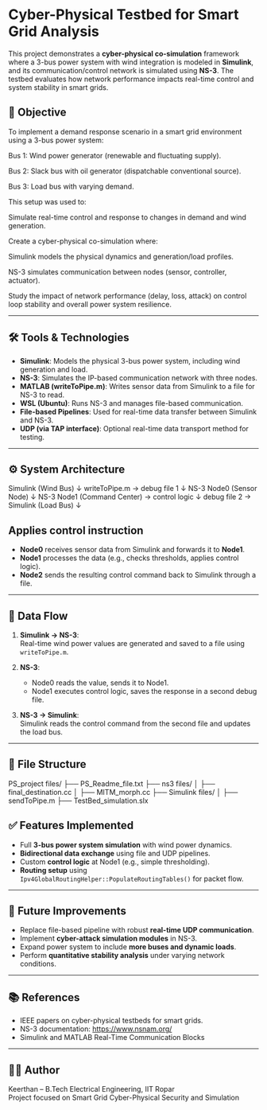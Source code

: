 # Cyber-Physical Testbed for Smart Grid Analysis

This project demonstrates a **cyber-physical co-simulation** framework where a 3-bus power system with wind integration is modeled in **Simulink**, and its communication/control network is simulated using **NS-3**. The testbed evaluates how network performance impacts real-time control and system stability in smart grids.

## 🧠 Objective

To implement a demand response scenario in a smart grid environment using a 3-bus power system:

Bus 1: Wind power generator (renewable and fluctuating supply).

Bus 2: Slack bus with oil generator (dispatchable conventional source).

Bus 3: Load bus with varying demand.

This setup was used to:

Simulate real-time control and response to changes in demand and wind generation.

Create a cyber-physical co-simulation where:

Simulink models the physical dynamics and generation/load profiles.

NS-3 simulates communication between nodes (sensor, controller, actuator).

Study the impact of network performance (delay, loss, attack) on control loop stability and overall power system resilience.

---

## 🛠️ Tools & Technologies

- **Simulink**: Models the physical 3-bus power system, including wind generation and load.
- **NS-3**: Simulates the IP-based communication network with three nodes.
- **MATLAB (writeToPipe.m)**: Writes sensor data from Simulink to a file for NS-3 to read.
- **WSL (Ubuntu)**: Runs NS-3 and manages file-based communication.
- **File-based Pipelines**: Used for real-time data transfer between Simulink and NS-3.
- **UDP (via TAP interface)**: Optional real-time data transport method for testing.

---

## ⚙️ System Architecture

Simulink (Wind Bus)
↓
writeToPipe.m → debug file 1
↓
NS-3 Node0 (Sensor Node)
↓
NS-3 Node1 (Command Center) → control logic
↓
debug file 2 → Simulink (Load Bus)
↓



## Applies control instruction
- **Node0** receives sensor data from Simulink and forwards it to **Node1**.
- **Node1** processes the data (e.g., checks thresholds, applies control logic).
- **Node2** sends the resulting control command back to Simulink through a file.

---

## 🔄 Data Flow

1. **Simulink → NS-3**:  
   Real-time wind power values are generated and saved to a file using `writeToPipe.m`.

2. **NS-3**:  
   - Node0 reads the value, sends it to Node1.
   - Node1 executes control logic, saves the response in a second debug file.

3. **NS-3 → Simulink**:  
   Simulink reads the control command from the second file and updates the load bus.

---

## 📁 File Structure

PS_project files/
├── PS_Readme_file.txt
├── ns3 files/
│   ├── final_destination.cc
│   ├── MITM_morph.cc
├── Simulink files/
│   ├── sendToPipe.m
├── TestBed_simulation.slx


## ✅ Features Implemented

- Full **3-bus power system simulation** with wind power dynamics.
- **Bidirectional data exchange** using file and UDP pipelines.
- Custom **control logic** at Node1 (e.g., simple thresholding).
- **Routing setup** using `Ipv4GlobalRoutingHelper::PopulateRoutingTables()` for packet flow.

---

## 🧪 Future Improvements

- Replace file-based pipeline with robust **real-time UDP communication**.
- Implement **cyber-attack simulation modules** in NS-3.
- Expand power system to include **more buses and dynamic loads**.
- Perform **quantitative stability analysis** under varying network conditions.

---

## 📚 References

- IEEE papers on cyber-physical testbeds for smart grids.
- NS-3 documentation: https://www.nsnam.org/
- Simulink and MATLAB Real-Time Communication Blocks

---

## 👨‍💻 Author

Keerthan – B.Tech Electrical Engineering, IIT Ropar  
Project focused on Smart Grid Cyber-Physical Security and Simulation

